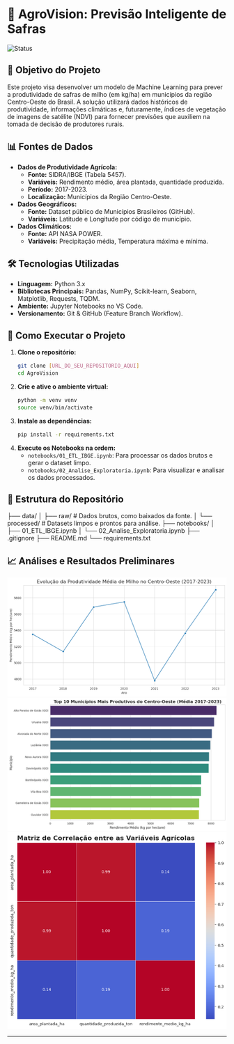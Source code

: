# 🌽 AgroVision: Previsão Inteligente de Safras

![Status](https://img.shields.io/badge/status-em%20desenvolvimento-yellow)

## 🎯 Objetivo do Projeto

Este projeto visa desenvolver um modelo de Machine Learning para prever a produtividade de safras de milho (em kg/ha) em municípios da região Centro-Oeste do Brasil. A solução utilizará dados históricos de produtividade, informações climáticas e, futuramente, índices de vegetação de imagens de satélite (NDVI) para fornecer previsões que auxiliem na tomada de decisão de produtores rurais.

## 📊 Fontes de Dados

* **Dados de Produtividade Agrícola:**
    * **Fonte:** SIDRA/IBGE (Tabela 5457).
    * **Variáveis:** Rendimento médio, área plantada, quantidade produzida.
    * **Período:** 2017-2023.
    * **Localização:** Municípios da Região Centro-Oeste.
* **Dados Geográficos:**
    * **Fonte:** Dataset público de Municípios Brasileiros (GitHub).
    * **Variáveis:** Latitude e Longitude por código de município.
* **Dados Climáticos:**
    * **Fonte:** API NASA POWER.
    * **Variáveis:** Precipitação média, Temperatura máxima e mínima.

## 🛠️ Tecnologias Utilizadas

* **Linguagem:** Python 3.x
* **Bibliotecas Principais:** Pandas, NumPy, Scikit-learn, Seaborn, Matplotlib, Requests, TQDM.
* **Ambiente:** Jupyter Notebooks no VS Code.
* **Versionamento:** Git & GitHub (Feature Branch Workflow).

## 🚀 Como Executar o Projeto

1.  **Clone o repositório:**
    ```bash
    git clone [URL_DO_SEU_REPOSITORIO_AQUI]
    cd AgroVision
    ```
2.  **Crie e ative o ambiente virtual:**
    ```bash
    python -m venv venv
    source venv/bin/activate
    ```
3.  **Instale as dependências:**
    ```bash
    pip install -r requirements.txt
    ```
4.  **Execute os Notebooks na ordem:**
    * `notebooks/01_ETL_IBGE.ipynb`: Para processar os dados brutos e gerar o dataset limpo.
    * `notebooks/02_Analise_Exploratoria.ipynb`: Para visualizar e analisar os dados processados.

## 📂 Estrutura do Repositório
├── data/
│   ├── raw/          # Dados brutos, como baixados da fonte.
│   └── processed/    # Datasets limpos e prontos para análise.
├── notebooks/
│   ├── 01_ETL_IBGE.ipynb
│   └── 02_Analise_Exploratoria.ipynb
├── .gitignore
├── README.md
└── requirements.txt

## 📈 Análises e Resultados Preliminares
![Evoluçao da produtividade Média de Milho no Centro-Oeste](img/output.png)
![Top 10 municipios mais produtivos do Centro-Oeste -> média  2017-2023](img/10MaisProdutivos.png)
![Matriz de Correlação enrte as variáveis Agícolas](img/matriz.png)

---